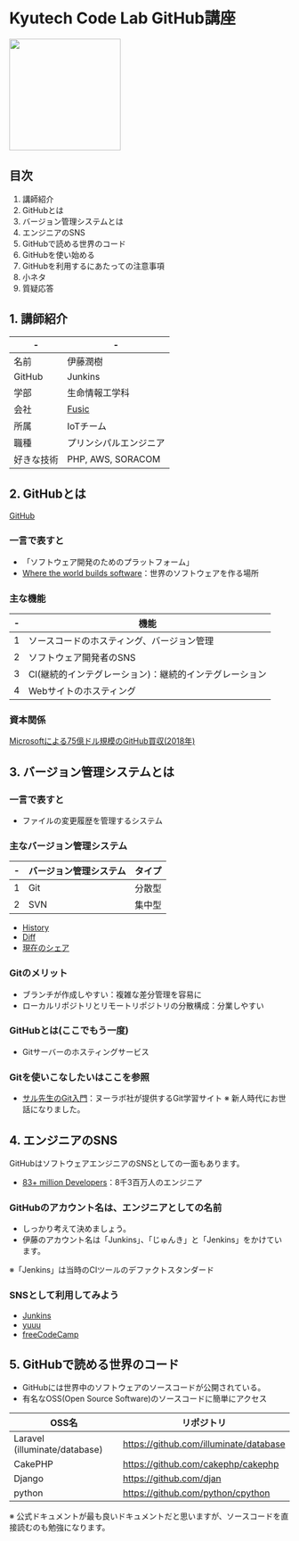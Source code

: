 # Kyutech Code Lab GitHub講座

<img src="https://ja.wizcase.com/wp-content/uploads/2022/03/GitHub-Logo.png" width="200">

## 目次
1. 講師紹介
2. GitHubとは
3. バージョン管理システムとは
4. エンジニアのSNS
5. GitHubで読める世界のコード
6. GitHubを使い始める
7. GitHubを利用するにあたっての注意事項
8. 小ネタ
9. 質疑応答

## 1. 講師紹介

|  -  |  -  |
| ---- | ---- |
|  名前  |  伊藤潤樹  |
|  GitHub  |  Junkins  |
|  学部  |  生命情報工学科  |
|  会社  |  [Fusic](https://fusic.co.jp/ "Fusic")  |
|  所属  |  IoTチーム  |
|  職種  |  プリンシパルエンジニア  |
|  好きな技術  |  PHP, AWS, SORACOM  |

## 2. GitHubとは
[GitHub](https://github.com/ "GitHub")

### 一言で表すと
- 「ソフトウェア開発のためのプラットフォーム」
- [Where the world builds software](https://github.com/about "GitHub")：世界のソフトウェアを作る場所

### 主な機能
|  -  |  機能  |
| ---- | ---- |
|  1  |  ソースコードのホスティング、バージョン管理  |
|  2  |  ソフトウェア開発者のSNS  |
|  3  |  CI(継続的インテグレーション)：継続的インテグレーション  |
|  4  |  Webサイトのホスティング  |

### 資本関係
[Microsoftによる75億ドル規模のGitHub買収(2018年)](https://japan.zdnet.com/article/35127696/ "Fusic")

## 3. バージョン管理システムとは

### 一言で表すと
- ファイルの変更履歴を管理するシステム

### 主なバージョン管理システム
|  -  |  バージョン管理システム  | タイプ |
| ---- | ---- | ---- |
|  1  |  Git | 分散型 |
|  2  |  SVN  | 集中型 |

- [History](https://github.com/Junkins/kyutech-code-lab-day1/commits/main/README.md)
- [Diff](https://github.com/Junkins/kyutech-code-lab-day1/commit/c5bae121aef87d5f7c0e8c1ad4c0fd911fdfd225)
- [現在のシェア](https://trends.google.com/trends/explore?q=%2Fm%2F05vqwg,%2Fm%2F09d6g,%2Fm%2F012ct9,%2Fm%2F08441_&hl=en-US&tz=&tz= "バージョン管理システムシェア")

### Gitのメリット
 - ブランチが作成しやすい：複雑な差分管理を容易に
 - ローカルリポジトリとリモートリポジトリの分散構成：分業しやすい

### GitHubとは(ここでもう一度)
 - Gitサーバーのホスティングサービス

### Gitを使いこなしたいはここを参照
 - [サル先生のGit入門](https://backlog.com/ja/git-tutorial/)：ヌーラボ社が提供するGit学習サイト
※ 新人時代にお世話になりました。

## 4. エンジニアのSNS

GitHubはソフトウェアエンジニアのSNSとしての一面もあります。

- [83+ million Developers](https://github.com/about "GitHub")：8千3百万人のエンジニア

### GitHubのアカウント名は、エンジニアとしての名前

- しっかり考えて決めましょう。
- 伊藤のアカウント名は「Junkins」、「じゅんき」と「Jenkins」をかけています。

※「Jenkins」は当時のCIツールのデファクトスタンダード

### SNSとして利用してみよう

 - [Junkins](https://github.com/junkins)
 - [yuuu](https://github.com/yuuu)
 - [freeCodeCamp](https://www.freecodecamp.org/japanese/news/learn-programming-by-yourself-freecodecamp-japanese-released/)

## 5. GitHubで読める世界のコード

- GitHubには世界中のソフトウェアのソースコードが公開されている。
- 有名なOSS(Open Source Software)のソースコードに簡単にアクセス

|  OSS名  |  リポジトリ  |
| ---- | ---- |
|  Laravel (illuminate/database) | https://github.com/illuminate/database |
|  CakePHP  | https://github.com/cakephp/cakephp |
|  Django  | https://github.com/djan |
|  python  | https://github.com/python/cpython |

※ 公式ドキュメントが最も良いドキュメントだと思いますが、ソースコードを直接読むのも勉強になります。


